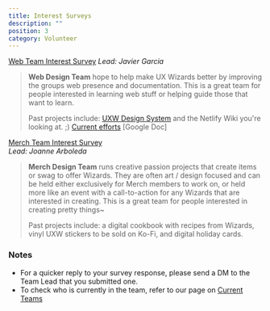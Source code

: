 ```yaml
---
title: Interest Surveys
description: ""
position: 3
category: Volunteer
---
```

[Web Team Interest Survey](https://docs.google.com/forms/d/e/1FAIpQLScPK0behLBnZcAjF6RAgwr9U9cDRJcA9SrN8djmnq6TxxOO1g/viewform)
*Lead: Javier Garcia*

> **Web Design Team** hope to help make UX Wizards better by improving the groups web presence and documentation. This is a great team for people interested in learning web stuff or helping guide those that want to learn.
>
> Past projects include: [UXW Design System](https://designsystem.uxwizards.org/#/introduction) and the Netlify Wiki you're looking at. ;)
> [Current efforts](https://docs.google.com/document/d/1gQuElZPMwrIcFYKgeDSpVGZY4mj_BwhF_lzZnyl4oZw/edit#heading=h.av4ktixqmjyf) \[Google Doc]

[Merch Team Interest Survey](https://docs.google.com/forms/d/e/1FAIpQLScVksUmf3GseBOtnOU2f_HhumVNzDhnUMYNRhxgD5UQy7TECw/viewform)\
*Lead: Joanne Arboleda*

> **Merch Design Team** runs creative passion projects that create items or swag to offer Wizards. They are often art / design focused and can be held either exclusively for Merch members to work on, or held more like an event with a call-to-action for any Wizards that are interested in creating. This is a great team for people interested in creating pretty things~
>
> Past projects include: a digital cookbook with recipes from Wizards, vinyl UXW stickers to be sold on Ko-Fi, and digital holiday cards.

### Notes

* For a quicker reply to your survey response, please send a DM to the Team Lead that you submitted one.
* To check who is currently in the team, refer to our page on [Current Teams](https://uxwizardswiki.netlify.app/current-leadership-teams)
